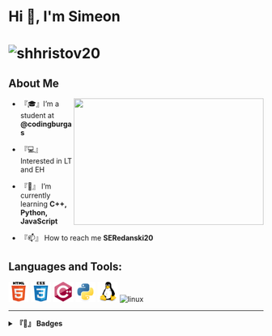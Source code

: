 <h1>Hi 👋, I'm Simeon</h1>
<h1 align="left"> <img src="https://komarev.com/ghpvc/?username=shhristov20&label=Profile%20views&color=0e75b6&style=flat-square" alt="shhristov20" /> </h1>
<h2>About Me</h2>
<img align="right" height="250" width="375" alt="" src="https://media.giphy.com/media/ZVik7pBtu9dNS/giphy.gif" />

- 『🎓』I’m a student at **@codingburgas**

- 『💻』Interested in LT and EH

- 『📕』 I’m currently learning **C++, Python, JavaScript**

- 『📫』 How to reach me **SERedanski20**


<h2 align="left">Languages and Tools:</h2>
<p align="left">
<img src="https://raw.githubusercontent.com/devicons/devicon/master/icons/html5/html5-original-wordmark.svg" alt="html5" width="40" height="40"/>
<img src="https://raw.githubusercontent.com/devicons/devicon/master/icons/css3/css3-original-wordmark.svg" alt="css3" width="40" height="40"/>
<img src="https://raw.githubusercontent.com/devicons/devicon/master/icons/cplusplus/cplusplus-original.svg" alt="cplusplus" width="40" height="40"/>
<img src="https://raw.githubusercontent.com/devicons/devicon/master/icons/python/python-original.svg" alt="python" width="40" height="40"/>
<img src="https://raw.githubusercontent.com/devicons/devicon/master/icons/linux/linux-original.svg" alt="linux" width="40" height="40"/>

<img src="https://www.vectorlogo.zone/logos/visualstudio_code/visualstudio_code-icon.svg" alt="linux" width="40" height="40"/>
</p>
<hr>



<details style = "display: inline;">
  <summary><b>『🏅』 Badges</b></summary>
 <a href =""><img align="left" alt="HTML and CSS" width="200px" src="https://images.credly.com/size/680x680/images/241488f4-9110-41aa-804e-51a8f8ba430d/MTA-Introduction_to_Programming_Using_HTML_and_CSS-600x600.png" ></a>
   <a href =""><img align="left" alt="Word Office 2016" width="200px" src="https://images.credly.com/size/680x680/images/fd092703-61db-4e9f-9c7c-2211d44ca87d/MOS_Word.png" ></a>
</details>  

